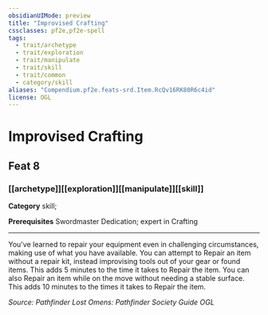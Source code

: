 ```yaml
---
obsidianUIMode: preview
title: "Improvised Crafting"
cssclasses: pf2e,pf2e-spell
tags:
  - trait/archetype
  - trait/exploration
  - trait/manipulate
  - trait/skill
  - trait/common
  - category/skill
aliases: "Compendium.pf2e.feats-srd.Item.RcQv16RK80R6c4id"
license: OGL
---
```

# Improvised Crafting
## Feat 8
### [[archetype]][[exploration]][[manipulate]][[skill]]

**Category** skill; 



**Prerequisites** Swordmaster Dedication; expert in Crafting
* * *
You've learned to repair your equipment even in challenging circumstances, making use of what you have available. You can attempt to Repair an item without a repair kit, instead improvising tools out of your gear or found items. This adds 5 minutes to the time it takes to Repair the item. You can also Repair an item while on the move without needing a stable surface. This adds 10 minutes to the times it takes to Repair the item.

*Source: Pathfinder Lost Omens: Pathfinder Society Guide*
*OGL*